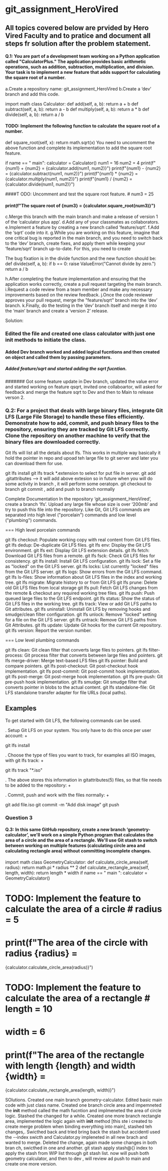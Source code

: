 # git_assignment_HeroVired
## All topics covered below are prvided by Hero Vired Faculty and to pratice and document all steps fr solution after the problem statement. 

#### Q.1: You are part of a development team working on a Python application called "CalculatorPlus." The application provides basic arithmetic operations, such as addition, subtraction, multiplication, and division. Your task is to implement a new feature that adds support for calculating the square root of a number. 

a.Create a repository name: git_assignment_HeroVired
b.Create a ‘dev’ branch and add this code.

import math class Calculator:
def add(self, a, b): return a + b
def subtract(self, a, b): return a - b
def multiply(self, a, b):
return a * b
def divide(self, a, b): return a / b

#### TODO: Implement the following function to calculate the square root of a number.
def square_root(self, x):
return math.sqrt(x)
You need to uncomment the above function and complete its implementation to add the square root feature.

if name  == " main":
calculator = Calculator()
num1 = 16
num2 = 4
print(f"{num1} + {num2} = {calculator.add(num1, num2)}") print(f"{num1} - {num2} = {calculator.subtract(num1, num2)}") print(f"{num1} * {num2} = {calculator.multiply(num1, num2)}") print(f"{num1} / {num2} = {calculator.divide(num1, num2)}")

####T ODO: Uncomment and test the square root feature. # num3 = 25
#### print(f"The square root of {num3} = {calculator.square_root(num3)}")

c.Merge this branch with the main branch and make a release of version 1 of the ‘calculator plus app’.
d.Add any of your classmates as collaborators.
e.Implement a feature by creating a new branch called ‘feature/sqrt’.
f.Add the ‘sqrt’ code into it.
g.While you are working on this feature, imagine that one critical bug is reported in the main branch, and you need to switch back to the ‘dev’ branch, create fixes, and apply them while keeping your ‘feature/sqrt’ branch up-to-date. For this, you need to create

The bug fixation is in the divide function and the new function should be: def divide(self, a, b):
if b == 0:
raise ValueError("Cannot divide by zero.") return a / b

h.After completing the feature implementation and ensuring that the application works correctly, create a pull request targeting the main branch.
i.Request a code review from a team member and make any necessary improvements based on the review feedback.
j.Once the code reviewer approves your pull request, merge the "feature/sqrt" branch into the ‘dev’ branch.
k.Finally, do the testing in the ‘dev’ branch itself and merge it into the ‘main’ branch and create a ‘version 2’ release.

Solution:

### Edited the file and created one class calculator with just one init methods to initiate the class.
#### Added Dev branch worked and added logical fucntions and then created on object and called them by passing parameters.
##### Added feature/sqrt and started adding the sqrt fucntion.
####### Got some feature update in Dev branch, updated the value error and started working on feature qsqrt, invited one collaboartor, will asked for feedback and merge the feature sqrt to Dev and then to Main to release verson 2.

### Q.2: For a project that deals with large binary files, integrate Git LFS (Large File Storage) to handle these files efficiently. Demonstrate how to add, commit, and push binary files to the repository, ensuring they are tracked by Git LFS correctly. Clone the repository on another machine to verify that the binary files are downloaded correctly. 

Git lfs will list all the details about lfs.
This works in multiple way basically it hold the pointer in repo and upoad teh large file to git server and later you can download them for use.

git lfs install
git lfs track *.extension to select for put file in server.
git add .gitattributes  --> it will add above extesion so in future when you will do some activity in branch , it will perform some oeratopn.
git checkout to branch
git commit , add and push to branch normally

Complete Documentation
In the repository ‘git_assignment_HeroVired’, create a branch ‘lfs’. Upload any large file whose size is over ‘200mb’ and try to push this file into the repository. 
Like Git, Git LFS commands are separated into high level ("porcelain")
commands and low level ("plumbing") commands.




=== High level porcelain commands

git lfs checkout:
  Populate working copy with real content from Git LFS files.
git lfs dedup:
  De-duplicate Git LFS files.
git lfs env:
  Display the Git LFS environment.
git lfs ext:
  Display Git LFS extension details.
git lfs fetch:
  Download Git LFS files from a remote.
git lfs fsck:
  Check Git LFS files for consistency.
git lfs install:
  Install Git LFS configuration.
git lfs lock:
  Set a file as "locked" on the Git LFS server.
git lfs locks:
  List currently "locked" files from the Git LFS server.
git lfs logs:
  Show errors from the Git LFS command.
git lfs ls-files:
  Show information about Git LFS files in the index
  and working tree.
git lfs migrate:
  Migrate history to or from Git LFS
git lfs prune:
  Delete old Git LFS files from local storage
git lfs pull:
  Fetch Git LFS changes from the remote & checkout any required working tree
  files.
git lfs push:
  Push queued large files to the Git LFS endpoint.
git lfs status:
  Show the status of Git LFS files in the working
  tree.
git lfs track:
  View or add Git LFS paths to Git attributes.
git lfs uninstall:
  Uninstall Git LFS by removing hooks and smudge/clean filter configuration.
git lfs unlock:
  Remove "locked" setting for a file on the Git LFS server.
git lfs untrack:
  Remove Git LFS paths from Git Attributes.
git lfs update:
  Update Git hooks for the current Git repository.
git lfs version:
  Report the version number.

=== Low level plumbing commands

git lfs clean:
  Git clean filter that converts large files to pointers.
git lfs filter-process:
  Git process filter that converts between large files and pointers.
git lfs merge-driver:
  Merge text-based LFS files
git lfs pointer:
  Build and compare pointers.
git lfs post-checkout:
  Git post-checkout hook implementation.
git lfs post-commit:
  Git post-commit hook implementation.
git lfs post-merge:
  Git post-merge hook implementation.
git lfs pre-push:
  Git pre-push hook implementation.
git lfs smudge:
  Git smudge filter that converts pointer in blobs to the actual content.
git lfs standalone-file:
  Git LFS standalone transfer adapter for file URLs (local paths).

Examples
--------

To get started with Git LFS, the following commands can be used.

. Setup Git LFS on your system. You only have to do this once per user
account:
+

git lfs install

. Choose the type of files you want to track, for examples all ISO
images, with git lfs track:
+

git lfs track "*.iso"

. The above stores this information in gitattributes(5) files, so that
file needs to be added to the repository:
+


. Commit, push and work with the files normally:
+

git add file.iso
git commit -m "Add disk image"
git push

### Question 3
#### Q.3: In this same GitHub repository, create a new branch ‘geometry-calculator’, we'll work on a simple Python program that calculates the area of a circle and the area of a rectangle. We'll use Git stash to switch between working on multiple features (calculating circle area and calculating rectangle area) without committing incomplete changes.

import math
class GeometryCalculator:
def calculate_circle_area(self, radius): return math.pi * radius ** 2
def calculate_rectangle_area(self, length, width): return length * width
if      name      == "     main     ": calculator = GeometryCalculator()
# TODO: Implement the feature to calculate the area of a circle # radius = 5
# print(f"The area of the circle with radius {radius} =
{calculator.calculate_circle_area(radius)}")
# TODO: Implement the feature to calculate the area of a rectangle # length = 10
# width = 6
# print(f"The area of the rectangle with length {length} and width {width} =
{calculator.calculate_rectangle_area(length, width)}")

SOlutions.
Created one main branch geometry-calculator. Edited basic main code with just class name.
Created one branch circle area and impemneted the __init__ method called the math fucntion and implmeneted the area of circle logic.
Stashed the changed for a while.
Created one more branch rectangle area, implemented the logic again with __init__ method [this ste i created to create merge problem when binding everything into main], stashed teh changes,.
Swicthed back and tried bring back the stash but accidentl used the --index swicth and Calculator.py impleneted in all new brach and wanted to merge.
Deleted the change, again made some changes in both bran ch, swicthed in one and another.
git stash apply stash@{} index to apply the stash from WIP list through git stash list.
now will push both geometry calculator, and then to dev , will review ad push to main and create one more version.
